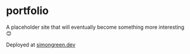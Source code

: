 # portfolio

A placeholder site that will eventually become something more interesting 😊

Deployed at [simongreen.dev](https://www.simongreen.dev)
